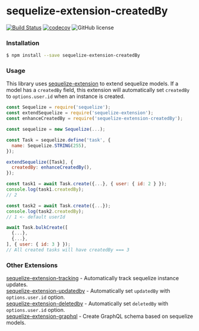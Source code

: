 # sequelize-extension-createdBy

[![Build Status](https://travis-ci.org/gcmarques/sequelize-extension-createdBy.svg?branch=master)](https://travis-ci.org/gcmarques/sequelize-extension-createdBy)
[![codecov](https://codecov.io/gh/gcmarques/sequelize-extension-createdBy/branch/master/graph/badge.svg)](https://codecov.io/gh/gcmarques/sequelize-extension-createdBy)
![GitHub license](https://img.shields.io/github/license/gcmarques/sequelize-extension-createdBy.svg)

### Installation
```bash
$ npm install --save sequelize-extension-createdBy
```

### Usage

This library uses [sequelize-extension](https://www.npmjs.com/package/sequelize-extension) to extend sequelize models. If a model has a `createdBy` field, this extension will automatically set `createdBy` to `options.user.id` when an instance is created.
```javascript
const Sequelize = require('sequelize');
const extendSequelize = require('sequelize-extension');
const enhanceCreatedBy = require('sequelize-extension-createdBy');

const sequelize = new Sequelize(...);

const Task = sequelize.define('task', {
  name: Sequelize.STRING(255),
});

extendSequelize([Task], {
  createdBy: enhanceCreatedBy(),
});

const task1 = await Task.create({...}, { user: { id: 2 } });
console.log(task1.createdBy);
// 2

const task2 = await Task.create({...});
console.log(task2.createdBy);
// 1 <- default userId

await Task.bulkCreate([
  {...},
  {...},
], { user: { id: 3 } });
// All created tasks will have createdBy === 3
```

### Other Extensions
[sequelize-extension-tracking](https://www.npmjs.com/package/sequelize-extension-tracking) - Automatically track sequelize instance updates.\
[sequelize-extension-updatedby](https://www.npmjs.com/package/sequelize-extension-updatedby) - Automatically set `updatedBy` with `options.user.id` option.\
[sequelize-extension-deletedby](https://www.npmjs.com/package/sequelize-extension-deletedby) - Automatically set `deletedBy` with `options.user.id` option.\
[sequelize-extension-graphql](https://www.npmjs.com/package/sequelize-extension-graphql) - Create GraphQL schema based on sequelize models.